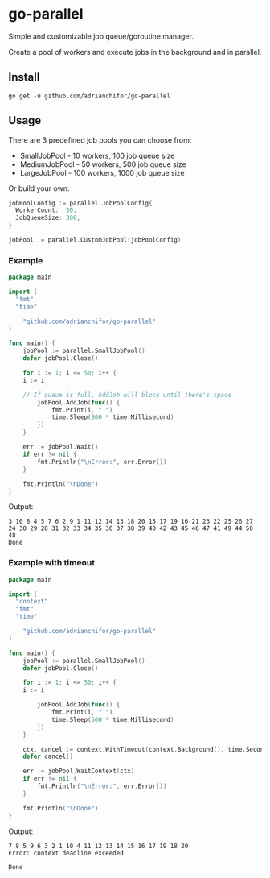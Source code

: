 # go-parallel

Simple and customizable job queue/goroutine manager. 

Create a pool of workers and execute jobs in the background and in parallel.

## Install
```
go get -u github.com/adrianchifor/go-parallel
```

## Usage
There are 3 predefined job pools you can choose from:
- SmallJobPool - 10 workers, 100 job queue size
- MediumJobPool - 50 workers, 500 job queue size
- LargeJobPool - 100 workers, 1000 job queue size

Or build your own:
```go
jobPoolConfig := parallel.JobPoolConfig{
  WorkerCount:  30,
  JobQueueSize: 300,
}

jobPool := parallel.CustomJobPool(jobPoolConfig)
```

### Example
```go
package main

import (
  "fmt"
  "time"

	"github.com/adrianchifor/go-parallel"
)

func main() {
	jobPool := parallel.SmallJobPool()
	defer jobPool.Close()

	for i := 1; i <= 50; i++ {
    i := i

    // If queue is full, AddJob will block until there's space
		jobPool.AddJob(func() {
			fmt.Print(i, " ")
			time.Sleep(500 * time.Millisecond)
		})
	}

	err := jobPool.Wait()
	if err != nil {
		fmt.Println("\nError:", err.Error())
	}

	fmt.Println("\nDone")
}
```

Output:
```
3 10 8 4 5 7 6 2 9 1 11 12 14 13 18 20 15 17 19 16 21 23 22 25 26 27 24 30 29 28 31 32 33 34 35 36 37 38 39 40 42 43 45 46 47 41 49 44 50 48 
Done
```

### Example with timeout
```go
package main

import (
  "context"
  "fmt"
  "time"

	"github.com/adrianchifor/go-parallel"
)

func main() {
	jobPool := parallel.SmallJobPool()
	defer jobPool.Close()

	for i := 1; i <= 50; i++ {
    i := i

		jobPool.AddJob(func() {
			fmt.Print(i, " ")
			time.Sleep(500 * time.Millisecond)
		})
	}

	ctx, cancel := context.WithTimeout(context.Background(), time.Second)
	defer cancel()

	err := jobPool.WaitContext(ctx)
	if err != nil {
		fmt.Println("\nError:", err.Error())
	}

	fmt.Println("\nDone")
}
```

Output:
```
7 8 5 9 6 3 2 1 10 4 11 12 13 14 15 16 17 19 18 20 
Error: context deadline exceeded

Done
```